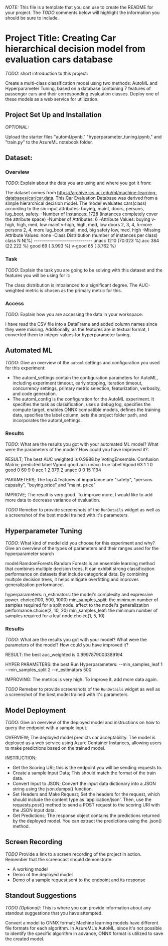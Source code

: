 *NOTE:* This file is a template that you can use to create the README for your project. The *TODO* comments below will highlight the information you should be sure to include.

# Project Title: Creating Car hierarchical decision model from evaluation cars database

*TODO:* short introduction to this project: 

 Create a multi-class classification model using two methods: AutoML and Hyperparameter Tuning, based on a database containing 7 features of passenger cars and their corresponding evaluation classes. Deploy one of these models as a web service for utilization.

## Project Set Up and Installation
*OPTIONAL:* 

 Upload the starter files "automl.ipynb," "hyperparameter_tuning.ipynb," and "train.py" to the AzureML notebook folder.

## Dataset: 
 
### Overview
*TODO*: Explain about the data you are using and where you got it from:


 The dataset comes from https://archive.ics.uci.edu/ml/machine-learning-databases/car/car.data.
 This Car Evaluation Database was derived from a simple hierarchical decision model. 
 The model evaluates cars(class) according to the six input attributes: buying, maint, doors, persons, lug_boot, safety.
  -Number of Instances: 1728 (instances completely cover the attribute space)
  -Number of Attributes: 6
  -Attribute Values:
    buying       v-high, high, med, low
    maint        v-high, high, med, low
    doors        2, 3, 4, 5-more
    persons      2, 4, more
    lug_boot     small, med, big
    safety       low, med, high
 -Missing Attribute Values: none
 -Class Distribution (number of instances per class)
    class      N          N[%]
    -----------------------------
    unacc     1210     (70.023 %) 
    acc        384     (22.222 %) 
    good        69     ( 3.993 %) 
    v-good      65     ( 3.762 %) 


### Task
*TODO*: Explain the task you are going to be solving with this dataset and the features you will be using for it:

 The class distribution is imbalanced to a significant degree. 
 The AUC-weighted metric is chosen as the primary metric for this.

### Access
*TODO*: Explain how you are accessing the data in your workspace:

 I have read the CSV file into a DataFrame and added column names since they were missing. Additionally, as the features are in textual format, I converted them to integer values for hyperparameter tuning.

## Automated ML
*TODO*: Give an overview of the `automl` settings and configuration you used for this experiment:

- The automl_settings contain the configuration parameters for AutoML, including experiment timeout, early stopping, iteration timeout, concurrency settings, primary metric selection, featurization, verbosity, and code generation.
- The automl_config is the configuration for the AutoML experiment. It specifies the task as classification, uses a debug log, specifies the compute target, enables ONNX compatible models, defines the training data, specifies the label column, sets the project folder path, and incorporates the automl_settings.

### Results
*TODO*: What are the results you got with your automated ML model? What were the parameters of the model? How could you have improved it?:

RESULT; The best AUC weighted is 0.9988 by VotingEnsemble. 
Confusion Matrix;
                     predicted label
                     Vgood   good    acc   unacc
true label Vgood       63      1       1      0
           good         0     60       9      0
           acc          1      2     379      2
           unacc        0      0      15   1194

PARAMETERS; The top 4 features of importance are "safety", "persons capasity", "buying price" and "maint. price"

IMPROVE; The result is very good. To improve more, I would like to add more data to decrease variance of evaluation.

*TODO* Remeber to provide screenshots of the `RunDetails` widget as well as a screenshot of the best model trained with it's parameters.

## Hyperparameter Tuning
*TODO*: What kind of model did you choose for this experiment and why? Give an overview of the types of parameters and their ranges used for the hyperparameter search

model:RamdomForests
Random Forests is an ensemble learning method that combines multiple decision trees. It can exhibit strong classification performance on datasets that include categorical data. By combining multiple decision trees, it helps mitigate overfitting and improves generalization performance.

hyperparameters:
n_estimators: the model's complexity and expressive power. choice(100, 500, 1000)
min_samples_split: the minimum number of samples required for a split node. affect to the model's generalization performance.choice(2, 10, 20)
min_samples_leaf: the minimum number of samples required for a leaf node.choice(1, 5, 10)


### Results
*TODO*: What are the results you got with your model? What were the parameters of the model? How could you have improved it?

RESULT: the best auc_weighted is 0.9997879003389194

HYPER PARAMETERS: the best Run Hyperparameters:
--min_samples_leaf
1
--min_samples_split
2
--n_estimators
500

IMPROVING: The metrics is very high. To improve it, add more data again.

*TODO* Remeber to provide screenshots of the `RunDetails` widget as well as a screenshot of the best model trained with it's parameters.

## Model Deployment
*TODO*: Give an overview of the deployed model and instructions on how to query the endpoint with a sample input.

OVERVIEW; The deployed model predicts car acceptability. The model is deployed as a web service using Azure Container Instances, allowing users to make predictions based on the trained model.

INSTRUCTION;
- Get the Scoring URI; this is the endpoint you will be sending requests to.
- Create a sample Input Data; This should match the format of the train data.
- Convert Input to JSON; Convert the input data dictionary into a JSON string using the json.dumps() function.
- Set Headers and Make Request; Set the headers for the request, which should include the content type as 'application/json'. Then, use the requests.post() method to send a POST request to the scoring URI with the JSON input data.
- Get Predictions; The response object contains the predictions returned by the deployed model. You can extract the predictions using the .json() method.

## Screen Recording
*TODO* Provide a link to a screen recording of the project in action. Remember that the screencast should demonstrate:
- A working model
- Demo of the deployed  model
- Demo of a sample request sent to the endpoint and its response

## Standout Suggestions
*TODO (Optional):* This is where you can provide information about any standout suggestions that you have attempted.

Convert a model to ONNX format;
Machine learning models have different file formats for each algorithm. In AzureML's AutoML, since it's not possible to identify the specific algorithm in advance, ONNX format is utilized to save the created model.
